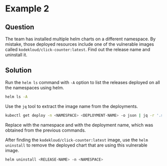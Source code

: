 # Example 2

## Question

The team has installed multiple helm charts on a different namespace. By mistake, those deployed
resources include one of the vulnerable images called `kodekloud/click-counter:latest`. Find out
the release name and uninstall it.

## Solution

Run the `helm ls` command with `-A` option to list the releases deployed on all the namespaces using helm.

```bash
helm ls -A
```

Use the `jq` tool to extract the image name from the deployments.

```bash
kubectl get deploy -n <NAMESPACE> <DEPLOYMENT-NAME> -o json | jq -r '.spec.template.spec.containers[].image'
```

Replace <NAMESPACE> with the namespace and <DEPLOYMENT-NAME> with the deployment name, which was obtained
from the previous commands.

After finding the `kodekloud/click-counter:latest` image, use the `helm uninstall` to remove the deployed chart
that are using this vulnerable image.

```bash
helm uninstall <RELEASE-NAME> -n <NAMESPACE>
```
